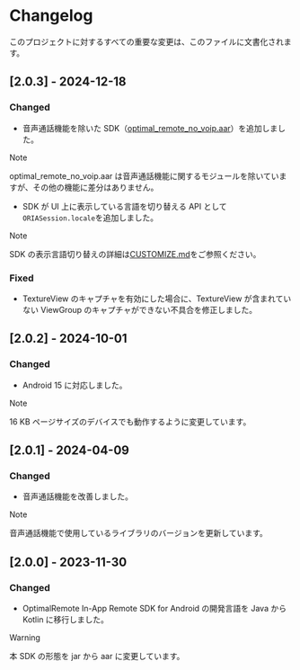 # Changelog

このプロジェクトに対するすべての重要な変更は、このファイルに文書化されます。

## [2.0.3] - 2024-12-18

### Changed

- 音声通話機能を除いた SDK（[optimal_remote_no_voip.aar](./optimal_remote/optimal_remote_no_voip.aar)）を追加しました。

> [!NOTE]
> optimal_remote_no_voip.aar は音声通話機能に関するモジュールを除いていますが、その他の機能に差分はありません。

- SDK が UI 上に表示している言語を切り替える API として`ORIASession.locale`を追加しました。

> [!NOTE]
> SDK の表示言語切り替えの詳細は[CUSTOMIZE.md](./docs/CUSTOMIZE.md)をご参照ください。

### Fixed

- TextureView のキャプチャを有効にした場合に、TextureView が含まれていない ViewGroup のキャプチャができない不具合を修正しました。

## [2.0.2] - 2024-10-01

### Changed

- Android 15 に対応しました。

> [!NOTE]
> 16 KB ページサイズのデバイスでも動作するように変更しています。

## [2.0.1] - 2024-04-09

### Changed

- 音声通話機能を改善しました。

> [!NOTE]
> 音声通話機能で使用しているライブラリのバージョンを更新しています。

## [2.0.0] - 2023-11-30

### Changed

- OptimalRemote In-App Remote SDK for Android の開発言語を Java から Kotlin に移行しました。

> [!WARNING]
> 本 SDK の形態を jar から aar に変更しています。
